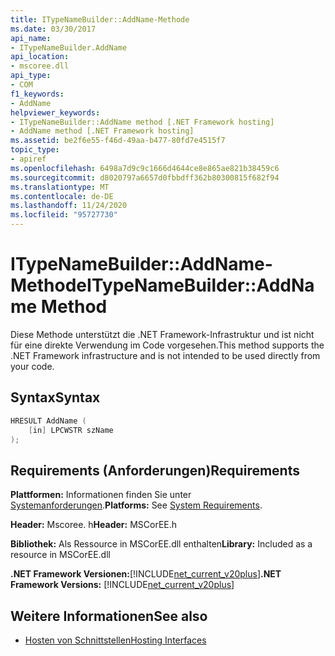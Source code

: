 ```yaml
---
title: ITypeNameBuilder::AddName-Methode
ms.date: 03/30/2017
api_name:
- ITypeNameBuilder.AddName
api_location:
- mscoree.dll
api_type:
- COM
f1_keywords:
- AddName
helpviewer_keywords:
- ITypeNameBuilder::AddName method [.NET Framework hosting]
- AddName method [.NET Framework hosting]
ms.assetid: be2f6e55-f46d-49aa-b477-80fd7e4515f7
topic_type:
- apiref
ms.openlocfilehash: 6498a7d9c9c1666d4644ce8e865ae821b38459c6
ms.sourcegitcommit: d8020797a6657d0fbbdff362b80300815f682f94
ms.translationtype: MT
ms.contentlocale: de-DE
ms.lasthandoff: 11/24/2020
ms.locfileid: "95727730"
---
```

# <a name="itypenamebuilderaddname-method"></a><span data-ttu-id="0b02b-102">ITypeNameBuilder::AddName-Methode</span><span class="sxs-lookup"><span data-stu-id="0b02b-102">ITypeNameBuilder::AddName Method</span></span>

<span data-ttu-id="0b02b-103">Diese Methode unterstützt die .NET Framework-Infrastruktur und ist nicht für eine direkte Verwendung im Code vorgesehen.</span><span class="sxs-lookup"><span data-stu-id="0b02b-103">This method supports the .NET Framework infrastructure and is not intended to be used directly from your code.</span></span>  
  
## <a name="syntax"></a><span data-ttu-id="0b02b-104">Syntax</span><span class="sxs-lookup"><span data-stu-id="0b02b-104">Syntax</span></span>  
  
```cpp  
HRESULT AddName (  
    [in] LPCWSTR szName  
);  
```  
  
## <a name="requirements"></a><span data-ttu-id="0b02b-105">Requirements (Anforderungen)</span><span class="sxs-lookup"><span data-stu-id="0b02b-105">Requirements</span></span>  

 <span data-ttu-id="0b02b-106">**Plattformen:** Informationen finden Sie unter [Systemanforderungen](../../get-started/system-requirements.md).</span><span class="sxs-lookup"><span data-stu-id="0b02b-106">**Platforms:** See [System Requirements](../../get-started/system-requirements.md).</span></span>  
  
 <span data-ttu-id="0b02b-107">**Header:** Mscoree. h</span><span class="sxs-lookup"><span data-stu-id="0b02b-107">**Header:** MSCorEE.h</span></span>  
  
 <span data-ttu-id="0b02b-108">**Bibliothek:** Als Ressource in MSCorEE.dll enthalten</span><span class="sxs-lookup"><span data-stu-id="0b02b-108">**Library:** Included as a resource in MSCorEE.dll</span></span>  
  
 <span data-ttu-id="0b02b-109">**.NET Framework Versionen:**[!INCLUDE[net_current_v20plus](../../../../includes/net-current-v20plus-md.md)]</span><span class="sxs-lookup"><span data-stu-id="0b02b-109">**.NET Framework Versions:** [!INCLUDE[net_current_v20plus](../../../../includes/net-current-v20plus-md.md)]</span></span>  
  
## <a name="see-also"></a><span data-ttu-id="0b02b-110">Weitere Informationen</span><span class="sxs-lookup"><span data-stu-id="0b02b-110">See also</span></span>

- [<span data-ttu-id="0b02b-111">Hosten von Schnittstellen</span><span class="sxs-lookup"><span data-stu-id="0b02b-111">Hosting Interfaces</span></span>](hosting-interfaces.md)
